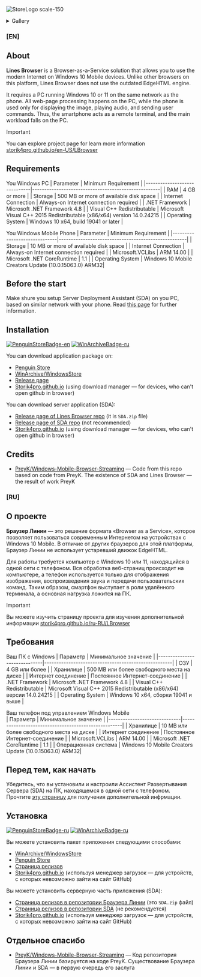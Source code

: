 
![StoreLogo scale-150](https://github.com/user-attachments/assets/2f50dd98-f5d3-4491-9cb0-886fb3c49ee3)

<details><summary>Gallery</summary>
  
![4](https://github.com/user-attachments/assets/d101de52-1b80-4a64-ac14-66e9900504d1)
![2](https://github.com/user-attachments/assets/ab38fbaa-17e8-435c-9fd0-8e746684dca9)
![3](https://github.com/user-attachments/assets/04b2c772-3ae7-4c22-bc1e-9e78a1c5133b)
![5](https://github.com/user-attachments/assets/f1285bf1-b4b4-4e80-bec6-51e8c164e89a)

</details>

### [EN]
## About
**Lines Browser** is a Browser-as-a-Service solution that allows you to use the modern Internet on Windows 10 Mobile devices. Unlike other browsers on this platform, Lines Browser does not use the outdated EdgeHTML engine.

It requires a PC running Windows 10 or 11 on the same network as the phone. All web-page processing happens on the PC, while the phone is used only for displaying the image, playing audio, and sending user commands. Thus, the smartphone acts as a remote terminal, and the main workload falls on the PC.

>[!Important]
>You can explore project page for learn more information [storik4pro.github.io/en-US/LBrowser](https://storik4pro.github.io/en-US/LBrowser)

## Requirements 
You Windows PC
| Parameter                    | Minimum Requirement                                 |
|------------------------------|-----------------------------------------------------|
| RAM                          | 4 GB or more                                        |
| Storage                      | 500 MB or more of available disk space              |
| Internet Connection          | Always-on Internet connection required              |
| .NET Framework               | Microsoft .NET Framework 4.8                        |
| Visual C++ Redistributable   | Microsoft Visual C++ 2015 Redistributable (x86/x64) version 14.0.24215 |
| Operating System             | Windows 10 x64, build 19041 or later                |

You Windows Mobile Phone 
| Parameter                    | Minimum Requirement                                 |
|------------------------------|-----------------------------------------------------|
| Storage                      | 10 MB or more of available disk space               |
| Internet Connection          | Always-on Internet connection required              |
| Microsoft.VCLibs             | ARM 14.00                                           |
| Microsoft .NET CoreRuntime   | 1.1                                                 |
| Operating System             | Windows 10 Mobile Creators Update (10.0.15063.0) ARM32|

## Before the start
Make shure you setup Server Deployment Assistant (SDA) on you PC, based on similar network with your phone. Read [this page](https://storik4pro.github.io/en-US/LBrowser/wiki/what-i-need-to-do-for-start/) for further information.

## Installation
[![PenguinStoreBadge-en](https://github.com/user-attachments/assets/34d1be9d-ddf8-4599-b8d1-f6dd46586cec)](https://pinguin2001.github.io/redir.html?app=LinesBrowser)
[![WinArchiveBadge-ru](https://storik4pro.github.io/images/WinArchiveBadge-ru.png)](https://legacyprojects.ru/winarchive/app.php?id=210)

You can download application package on:
- [Penguin Store](https://pinguin2001.github.io/redir.html?app=LinesBrowser)
- [WinArchive/WindowsStore](https://legacyprojects.ru/winarchive/app.php?id=210)
- [Release page](https://github.com/Storik4pro/LBrowser/releases)
- [Storik4pro.github.io](https://storik4pro.github.io/en-US/LBrowser/) (using download manager — for devices, who can't open github in browser)

You can download server application (SDA):
- [Release page of Lines Browser repo](https://github.com/Storik4pro/LBrowser/releases) (it is `SDA.zip` file)
- [Release page of SDA repo](https://github.com/Storik4pro/Server-Deployment-Assistant/releases) (not recommended)
- [Storik4pro.github.io](https://storik4pro.github.io/en-US/LBrowser/) (using download manager — for devices, who can't open github in browser)

## Credits
- [PreyK/Windows-Mobile-Browser-Streaming](https://github.com/PreyK/Windows-Mobile-Browser-Streaming) — Code from this repo based on code from PreyK. The existence of SDA and Lines Browser — the result of work PreyK

### [RU]
## О проекте
**Браузер Линии** — это решение формата «Browser as a Service», которое позволяет пользоваться современным Интернетом на устройствах с Windows 10 Mobile. В отличие от других браузеров для этой платформы, Браузер Линии не использует устаревший движок EdgeHTML.

Для работы требуется компьютер с Windows 10 или 11, находящийся в одной сети с телефоном. Вся обработка веб-страниц происходит на компьютере, а телефон используется только для отображения изображения, воспроизведения звука и передачи пользовательских команд. Таким образом, смартфон выступает в роли удалённого терминала, а основная нагрузка ложится на ПК.

>[!Important]
>Вы можете изучить страницу проекта для изучения дополнительной информации [storik4pro.github.io/ru-RU/LBrowser](https://storik4pro.github.io/ru-RU/LBrowser)

## Требования 
Ваш ПК с Windows
| Параметр                     | Минимальное значение                                |
|------------------------------|-----------------------------------------------------|
| ОЗУ                          | 4 GB или более                                      |
| Хранилице                    | 500 MB или более свободного места на диске          |
| Интернет соединение          | Постоянное Интернет-соединение                      |
| .NET Framework               | Microsoft .NET Framework 4.8                        |
| Visual C++ Redistributable   | Microsoft Visual C++ 2015 Redistributable (x86/x64) версии 14.0.24215 |
| Operating System             | Windows 10 x64, сборки 19041 и выше                |

Ваш телефон под управлением Windows Mobile  
| Параметр                     | Минимальное значение                                |
|------------------------------|-----------------------------------------------------|
| Хранилице                    | 10 MB или более свободного места на диске           |
| Интернет соединение          | Постоянное Интернет-соединение                      |
| Microsoft.VCLibs             | ARM 14.00                                           |
| Microsoft .NET CoreRuntime   | 1.1                                                 |
| Операционная система         | Windows 10 Mobile Creators Update (10.0.15063.0) ARM32|

## Перед тем, как начать
Убедитесь, что вы установили и настроили Ассистент Развертывания Сервера (SDA) на ПК, находящемся в одной сети с телефоном. Прочтите [эту страницу](https://storik4pro.github.io/ru-RU/LBrowser/wiki/what-i-need-to-do-for-start/) для получения дополнительной инфрмации.

## Установка
[![PenguinStoreBadge-ru](https://github.com/user-attachments/assets/b6b99989-afef-4d81-bedb-a9119034fa0e)](https://pinguin2001.github.io/redir.html?app=LinesBrowser)
[![WinArchiveBadge-ru](https://storik4pro.github.io/images/WinArchiveBadge-ru.png)](https://legacyprojects.ru/winarchive/app.php?id=210)

Вы можете установить пакет приложения следующими способами:
- [WinArchive/WindowsStore](https://legacyprojects.ru/winarchive/app.php?id=210)
- [Penguin Store](https://pinguin2001.github.io/redir.html?app=LinesBrowser)
- [Страница релизов](https://github.com/Storik4pro/LBrowser/releases)
- [Storik4pro.github.io](https://storik4pro.github.io/ru-RU/LBrowser/) (используя менеджер загрузок — для устройств, с которых невозможно зайти на сайт GitHub)

Вы можете установить серверную часть приложения (SDA):
- [Страница релизов в репозитории Браузера Линии](https://github.com/Storik4pro/LBrowser/releases) (это `SDA.zip` файл)
- [Страница релизов в репозитории SDA](https://github.com/Storik4pro/Server-Deployment-Assistant/releases) (не рекомендуется)
- [Storik4pro.github.io](https://storik4pro.github.io/ru-RU/LBrowser/) (используя менеджер загрузок — для устройств, с которых невозможно зайти на сайт GitHub)

## Отдельное спасибо
- [PreyK/Windows-Mobile-Browser-Streaming](https://github.com/PreyK/Windows-Mobile-Browser-Streaming) — Код репозитория Браузера Линии базируется на коде PreyK. Существование Браузера Линии и SDA — в первую очередь его заслуга 
